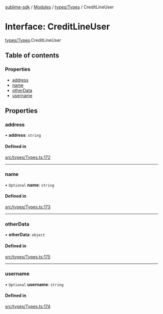 [sublime-sdk](../README.md) / [Modules](../modules.md) / [types/Types](../modules/types_Types.md) / CreditLineUser

# Interface: CreditLineUser

[types/Types](../modules/types_Types.md).CreditLineUser

## Table of contents

### Properties

- [address](types_Types.CreditLineUser.md#address)
- [name](types_Types.CreditLineUser.md#name)
- [otherData](types_Types.CreditLineUser.md#otherdata)
- [username](types_Types.CreditLineUser.md#username)

## Properties

### address

• **address**: `string`

#### Defined in

[src/types/Types.ts:172](https://github.com/sublime-finance/sublime-sdk/blob/1be39aa/src/types/Types.ts#L172)

___

### name

• `Optional` **name**: `string`

#### Defined in

[src/types/Types.ts:173](https://github.com/sublime-finance/sublime-sdk/blob/1be39aa/src/types/Types.ts#L173)

___

### otherData

• **otherData**: `object`

#### Defined in

[src/types/Types.ts:175](https://github.com/sublime-finance/sublime-sdk/blob/1be39aa/src/types/Types.ts#L175)

___

### username

• `Optional` **username**: `string`

#### Defined in

[src/types/Types.ts:174](https://github.com/sublime-finance/sublime-sdk/blob/1be39aa/src/types/Types.ts#L174)
